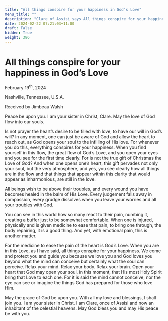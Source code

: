 ```yaml
---
title: "All things conspire for your happiness in God’s Love"
menu_title: ""
description: "Clare of Assisi says All things conspire for your happiness in God’s Love"
date: 2024-02-22 07:21:03+11:00
draft: False
hidden: True
weight: 386
---
```

# All things conspire for your happiness in God’s Love 

February 19<sup>th</sup>, 2024

Nashville, Tennessee, U.S.A.

Received by Jimbeau Walsh  

Peace be upon you. I am your sister in Christ, Clare. May the love of God flow into our souls.
     
Is not prayer the heart’s desire to be filled with love, to have our will in God’s will? In any moment, one can just be aware of God and allow the heart to reach out, as God opens your soul to the infilling of His love. For whenever you do this, everything conspires for your happiness. When you find yourself in this flow, the great flow of God’s Love, and you open your eyes and you see for the first time clearly. For is not the true gift of Christmas the Love of God? And when one opens one’s heart, this gift pervades not only your soul, but the very atmosphere, and yes, you see clearly how all things are in the flow and that things that appear within this clarity that would appear as inharmonious, are still in the love.  
   
All beings wish to be above their troubles, and every wound you have becomes healed in the balm of His Love. Every judgement falls away in compassion, every grudge dissolves when you leave your worries and all your troubles with God. 
  
You can see in this world how so many react to their pain, numbing it, creating a buffer just to be somewhat comfortable. When one is injured, physically and is given medicine to ease that pain, to bring one through, the body repairing, it is a good thing. And yet, with emotional pain, this is another matter. 

For the medicine to ease the pain of the heart is God’s Love. When you are in this Love, as I have said, all things conspire for your happiness. We come and protect you and guide you because we love you and God loves you beyond what the mind can conceive but certainly what the soul can perceive. Relax your mind. Relax your body. Relax your brain. Open your heart that God may open your soul, in this moment, that His most Holy Spirit bring that Love to each one. For it is said the mind cannot conceive, nor the eye can see or imagine the things God has prepared for those who love Him. 

May the grace of God be upon you. With all my love and blessings, I shall join you. I am your sister in Christ. I am Clare, once of Assisi and now an inhabitant of the celestial heavens. May God bless you and may His peace be with you. 